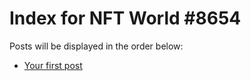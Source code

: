 # Index for NFT World #8654
Posts will be displayed in the order below:

- [Your first post](./001-first.md)

